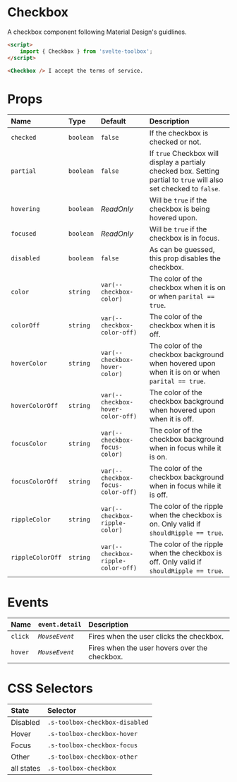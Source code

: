 # Checkbox

A checkbox component following Material Design's guidlines.

```html
<script>
	import { Checkbox } from 'svelte-toolbox';
</script>

<Checkbox /> I accept the terms of service.
```

# Props

| Name             | Type      | Default                            | Description                                                                                                         |
| :--------------- | :-------- | :--------------------------------- | :------------------------------------------------------------------------------------------------------------------ |
| `checked`        | `boolean` | `false`                            | If the checkbox is checked or not.                                                                                  |
| `partial`        | `boolean` | `false`                            | If `true` Checkbox will display a partialy checked box. Setting partial to `true` will also set checked to `false`. |
| `hovering`       | `boolean` | _ReadOnly_                         | Will be `true` if the checkbox is being hovered upon.                                                               |
| `focused`        | `boolean` | _ReadOnly_                         | Will be `true` if the checkbox is in focus.                                                                         |
| `disabled`       | `boolean` | `false`                            | As can be guessed, this prop disables the checkbox.                                                                 |
| `color`          | `string`  | `var(--checkbox-color)`            | The color of the checkbox when it is on or when `parital == true`.                                                  |
| `colorOff`       | `string`  | `var(--checkbox-color-off)`        | The color of the checkbox when it is off.                                                                           |
| `hoverColor`     | `string`  | `var(--checkbox-hover-color)`      | The color of the checkbox background when hovered upon when it is on or when `parital == true`.                     |
| `hoverColorOff`  | `string`  | `var(--checkbox-hover-color-off)`  | The color of the checkbox background when hovered upon when it is off.                                              |
| `focusColor`     | `string`  | `var(--checkbox-focus-color)`      | The color of the checkbox background when in focus while it is on.                                                  |
| `focusColorOff`  | `string`  | `var(--checkbox-focus-color-off)`  | The color of the checkbox background when in focus while it is off.                                                 |
| `rippleColor`    | `string`  | `var(--checkbox-ripple-color)`     | The color of the ripple when the checkbox is on. Only valid if `shouldRipple == true`.                              |
| `rippleColorOff` | `string`  | `var(--checkbox-ripple-color-off)` | The color of the ripple when the checkbox is off. Only valid if `shouldRipple == true`.                             |

# Events

| Name    | `event.detail` | Description                                   |
| :------ | :------------- | :-------------------------------------------- |
| `click` | _`MouseEvent`_ | Fires when the user clicks the checkbox.      |
| `hover` | _`MouseEvent`_ | Fires when the user hovers over the checkbox. |

# CSS Selectors

| State      | Selector                       |
| :--------- | :----------------------------- |
| Disabled   | `.s-toolbox-checkbox-disabled` |
| Hover      | `.s-toolbox-checkbox-hover`    |
| Focus      | `.s-toolbox-checkbox-focus`    |
| Other      | `.s-toolbox-checkbox-other`    |
| all states | `.s-toolbox-checkbox`          |
